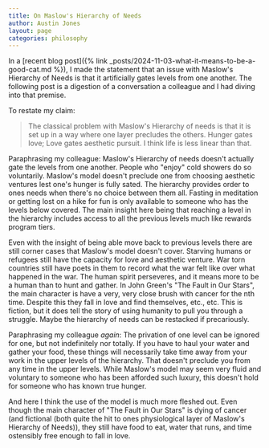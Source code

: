 ```yaml
---
title: On Maslow's Hierarchy of Needs
author: Austin Jones
layout: page
categories: philosophy
---
```




In a [recent blog post]({% link _posts/2024-11-03-what-it-means-to-be-a-good-cat.md %}), I made the statement that an issue with Maslow's Hierarchy of Needs is that it artificially gates levels from one another.
The following post is a digestion of a conversation a colleague and I had diving into that premise.

To restate my claim:

> The classical problem with Maslow's Hierarchy of needs is that it is set up in a way where one layer precludes the others.
> Hunger gates love; Love gates aesthetic pursuit.
> I think life is less linear than that.

Paraphrasing my colleague:
Maslow's Hierarchy of needs doesn't actually gate the levels from one another.
People who "enjoy" cold showers do so voluntarily.
Maslow's model doesn't preclude one from choosing aesthetic ventures lest one's hunger is fully sated.
The hierarchy provides order to ones needs when there's no choice between them all.
Fasting in meditation or getting lost on a hike for fun is only available to someone who has the levels below covered.
The main insight here being that reaching a level in the hierarchy includes access to all the previous levels much like rewards program tiers.

Even with the insight of being able move back to previous levels there are still corner cases that Maslow's model doesn't cover.
Starving humans or refugees still have the capacity for love and aesthetic venture.
War torn countries still have poets in them to record what the war felt like over what happened in the war.
The human spirit perseveres, and it means more to be a human than to hunt and gather.
In John Green's "The Fault in Our Stars", the main character is have a very, very close brush with cancer for the nth time.
Despite this they fall in love and find themselves, etc., etc.
This is fiction, but it does tell the story of using humanity to pull you through a struggle.
Maybe the hierarchy of needs can be restacked if precariously.

Paraphrasing my colleague _again_:
The privation of one level can be ignored for one, but not indefinitely nor totally.
If you have to haul your water and gather your food, these things will necessarily take time away from your work in the upper levels of the hierarchy.
That doesn't preclude you from any time in the upper levels.
While Maslow's model may seem very fluid and voluntary to someone who has been afforded such luxury, this doesn't hold for someone who has known true hunger.

And here I think the use of the model is much more fleshed out.
Even though the main character of "The Fault in Our Stars" is dying of cancer (and fictional (both quite the hit to ones physiological layer of Maslow's Hierarchy of Needs)), they still have food to eat, water that runs, and time ostensibly free enough to fall in love.
